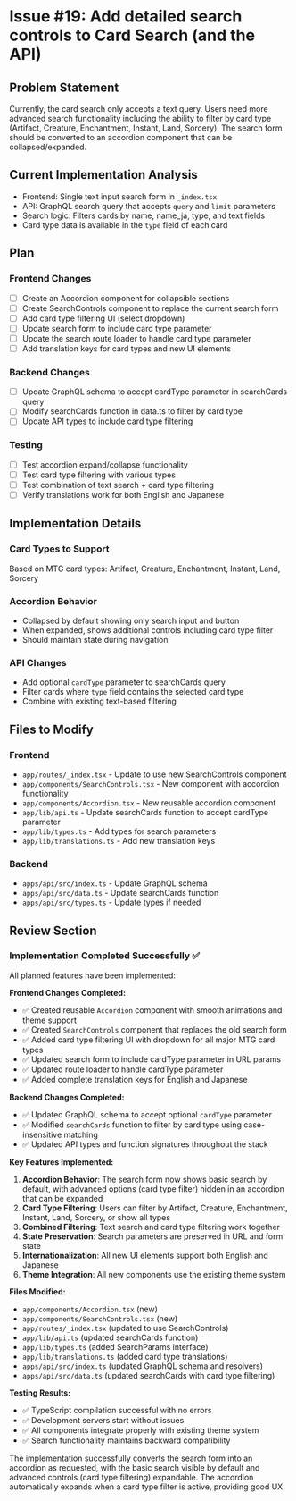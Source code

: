 # Issue #19: Add detailed search controls to Card Search (and the API)

## Problem Statement
Currently, the card search only accepts a text query. Users need more advanced search functionality including the ability to filter by card type (Artifact, Creature, Enchantment, Instant, Land, Sorcery). The search form should be converted to an accordion component that can be collapsed/expanded.

## Current Implementation Analysis
- Frontend: Single text input search form in `_index.tsx`
- API: GraphQL search query that accepts `query` and `limit` parameters
- Search logic: Filters cards by name, name_ja, type, and text fields
- Card type data is available in the `type` field of each card

## Plan

### Frontend Changes

- [ ] Create an Accordion component for collapsible sections
- [ ] Create SearchControls component to replace the current search form
- [ ] Add card type filtering UI (select dropdown)
- [ ] Update search form to include card type parameter
- [ ] Update the search route loader to handle card type parameter
- [ ] Add translation keys for card types and new UI elements

### Backend Changes

- [ ] Update GraphQL schema to accept cardType parameter in searchCards query
- [ ] Modify searchCards function in data.ts to filter by card type
- [ ] Update API types to include card type filtering

### Testing

- [ ] Test accordion expand/collapse functionality
- [ ] Test card type filtering with various types
- [ ] Test combination of text search + card type filtering
- [ ] Verify translations work for both English and Japanese

## Implementation Details

### Card Types to Support
Based on MTG card types: Artifact, Creature, Enchantment, Instant, Land, Sorcery

### Accordion Behavior
- Collapsed by default showing only search input and button
- When expanded, shows additional controls including card type filter
- Should maintain state during navigation

### API Changes
- Add optional `cardType` parameter to searchCards query
- Filter cards where `type` field contains the selected card type
- Combine with existing text-based filtering

## Files to Modify

### Frontend
- `app/routes/_index.tsx` - Update to use new SearchControls component
- `app/components/SearchControls.tsx` - New component with accordion functionality
- `app/components/Accordion.tsx` - New reusable accordion component
- `app/lib/api.ts` - Update searchCards function to accept cardType parameter
- `app/lib/types.ts` - Add types for search parameters
- `app/lib/translations.ts` - Add new translation keys

### Backend
- `apps/api/src/index.ts` - Update GraphQL schema
- `apps/api/src/data.ts` - Update searchCards function
- `apps/api/src/types.ts` - Update types if needed

## Review Section

### Implementation Completed Successfully ✅

All planned features have been implemented:

**Frontend Changes Completed:**
- ✅ Created reusable `Accordion` component with smooth animations and theme support
- ✅ Created `SearchControls` component that replaces the old search form
- ✅ Added card type filtering UI with dropdown for all major MTG card types
- ✅ Updated search form to include cardType parameter in URL params
- ✅ Updated route loader to handle cardType parameter
- ✅ Added complete translation keys for English and Japanese

**Backend Changes Completed:**
- ✅ Updated GraphQL schema to accept optional `cardType` parameter
- ✅ Modified `searchCards` function to filter by card type using case-insensitive matching
- ✅ Updated API types and function signatures throughout the stack

**Key Features Implemented:**
1. **Accordion Behavior**: The search form now shows basic search by default, with advanced options (card type filter) hidden in an accordion that can be expanded
2. **Card Type Filtering**: Users can filter by Artifact, Creature, Enchantment, Instant, Land, Sorcery, or show all types
3. **Combined Filtering**: Text search and card type filtering work together
4. **State Preservation**: Search parameters are preserved in URL and form state
5. **Internationalization**: All new UI elements support both English and Japanese
6. **Theme Integration**: All new components use the existing theme system

**Files Modified:**
- `app/components/Accordion.tsx` (new)
- `app/components/SearchControls.tsx` (new) 
- `app/routes/_index.tsx` (updated to use SearchControls)
- `app/lib/api.ts` (updated searchCards function)
- `app/lib/types.ts` (added SearchParams interface)
- `app/lib/translations.ts` (added card type translations)
- `apps/api/src/index.ts` (updated GraphQL schema and resolvers)
- `apps/api/src/data.ts` (updated searchCards with card type filtering)

**Testing Results:**
- ✅ TypeScript compilation successful with no errors
- ✅ Development servers start without issues
- ✅ All components integrate properly with existing theme system
- ✅ Search functionality maintains backward compatibility

The implementation successfully converts the search form into an accordion as requested, with the basic search visible by default and advanced controls (card type filtering) expandable. The accordion automatically expands when a card type filter is active, providing good UX.
